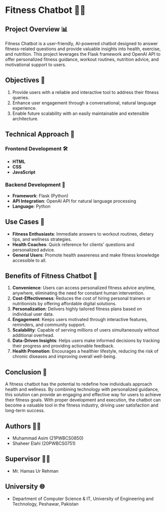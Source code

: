 # Fitness Chatbot 🏋️‍♂️

## Project Overview 📊
Fitness Chatbot is a user-friendly, AI-powered chatbot designed to answer fitness-related questions and provide valuable insights into health, exercise, and nutrition. This project leverages the Flask framework and OpenAI API to offer personalized fitness guidance, workout routines, nutrition advice, and motivational support to users.

## Objectives 🔄
1. Provide users with a reliable and interactive tool to address their fitness queries.
2. Enhance user engagement through a conversational, natural language experience.
3. Enable future scalability with an easily maintainable and extensible architecture.

## Technical Approach 🔧

### Frontend Development 🛠️
- **HTML**
- **CSS**
- **JavaScript**

### Backend Development 🧱
- **Framework**: Flask (Python)
- **API Integration**: OpenAI API for natural language processing
- **Language**: Python

## Use Cases 💪
- **Fitness Enthusiasts**: Immediate answers to workout routines, dietary tips, and wellness strategies.
- **Health Coaches**: Quick reference for clients' questions and personalized advice.
- **General Users**: Promote health awareness and make fitness knowledge accessible to all.

## Benefits of Fitness Chatbot 🚀
1. **Convenience**: Users can access personalized fitness advice anytime, anywhere, eliminating the need for constant human intervention.
2. **Cost-Effectiveness**: Reduces the cost of hiring personal trainers or nutritionists by offering affordable digital solutions.
3. **Personalization**: Delivers highly tailored fitness plans based on individual user data.
4. **Engagement**: Keeps users motivated through interactive features, reminders, and community support.
5. **Scalability**: Capable of serving millions of users simultaneously without additional overhead.
6. **Data-Driven Insights**: Helps users make informed decisions by tracking their progress and providing actionable feedback.
7. **Health Promotion**: Encourages a healthier lifestyle, reducing the risk of chronic diseases and improving overall well-being.

## Conclusion 🙌
A fitness chatbot has the potential to redefine how individuals approach health and wellness. By combining technology with personalized guidance, this solution can provide an engaging and effective way for users to achieve their fitness goals. With proper development and execution, the chatbot can become a valuable tool in the fitness industry, driving user satisfaction and long-term success.

## Authors 👨‍💻
- Muhammad Asim (21PWBCS0850)
- Shaheer Elahi (20PWBCS0751)

## Supervisor 👨‍🎓
- Mr. Hamas Ur Rehman

## University 🌐
- Department of Computer Science & IT, University of Engineering and Technology, Peshawar, Pakistan
